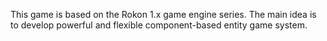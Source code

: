 This game is based on the Rokon 1.x game engine series. The main idea is to develop powerful and flexible component-based entity game system.